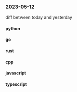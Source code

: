 ### 2023-05-12
diff between today and yesterday

#### python

#### go

#### rust

#### cpp

#### javascript

#### typescript
